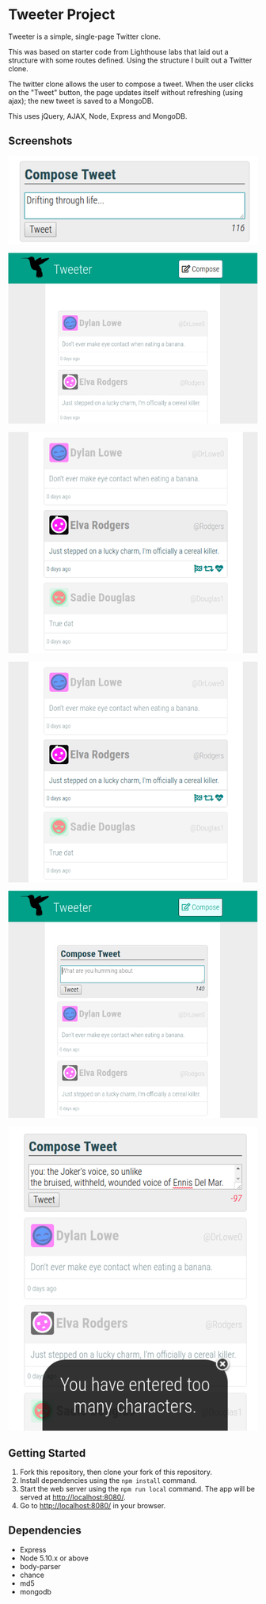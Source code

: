 # Tweeter Project

Tweeter is a simple, single-page Twitter clone.

This was based on starter code from Lighthouse labs that laid out a structure with some routes defined. Using the structure I built out a Twitter clone.

The twitter clone allows the user to compose a tweet. When the user clicks on the "Tweet" button, the page updates itself without refreshing (using ajax); the new tweet is saved to a MongoDB.

This uses jQuery, AJAX, Node, Express and MongoDB.

## Screenshots

![Compose Tweet](https://github.com/melchua/tweeter/blob/master/docs/tweeter-composetweet.png?)

![Compose Hidden](https://github.com/melchua/tweeter/blob/master/docs/tweeter-hiddencompose.png)

![Hilighted Tweet](https://github.com/melchua/tweeter/blob/master/docs/tweeter-highlighted.png)

![Hilighted Tweet](https://github.com/melchua/tweeter/blob/master/docs/tweeter-highlighted.png)

![Initial Tweeter Window](https://github.com/melchua/tweeter/blob/master/docs/tweeter-main.png)

![Too Many Characters](https://github.com/melchua/tweeter/blob/master/docs/tweeter-toomanychars.png)


## Getting Started

1. Fork this repository, then clone your fork of this repository.
2. Install dependencies using the `npm install` command.
3. Start the web server using the `npm run local` command. The app will be served at <http://localhost:8080/>.
4. Go to <http://localhost:8080/> in your browser.

## Dependencies

- Express
- Node 5.10.x or above
- body-parser
- chance
- md5
- mongodb
